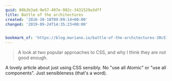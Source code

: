 ```yaml
---
guid: 08b2b3ad-9e57-497e-982c-3431529a3dff
title: Battle of the architectures
created: '2016-10-18T09:09:14+00:00'
changed: '2019-09-24T14:35:23+00:00'


bookmark_of: 'https://blog.mariano.io/battle-of-the-architectures-30c512d542a4#.7wy4zy1qk'
---
```



<blockquote>A look at two popular approaches to CSS, and why I think they are not good enough.</blockquote>  A lovely article about just using CSS sensibly. No "use all Atomic" or "use all components". Just sensibleness (that's a word).
